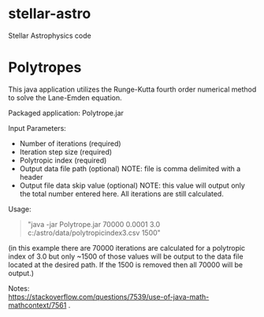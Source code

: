 # stellar-astro
Stellar Astrophysics code

# Polytropes
This java application utilizes the Runge-Kutta fourth order numerical method to solve the Lane-Emden equation.

Packaged application: Polytrope.jar

Input Parameters:
- Number of iterations (required)
- Iteration step size (required)
- Polytropic index (required)
- Output data file path (optional)  NOTE: file is comma delimited with a header
- Output file data skip value (optional)  NOTE: this value will output only the total number entered here. All iterations are still calculated.

Usage:
> "java -jar Polytrope.jar 70000 0.0001 3.0 c:/astro/data/polytropicindex3.csv 1500"

(in this example there are 70000 iterations are calculated for a polytropic index of 3.0 but only ~1500 of those values will be output to the data file located at the desired path. If the 1500 is removed then all 70000 will be output.)

Notes:  
https://stackoverflow.com/questions/7539/use-of-java-math-mathcontext/7561 . 

